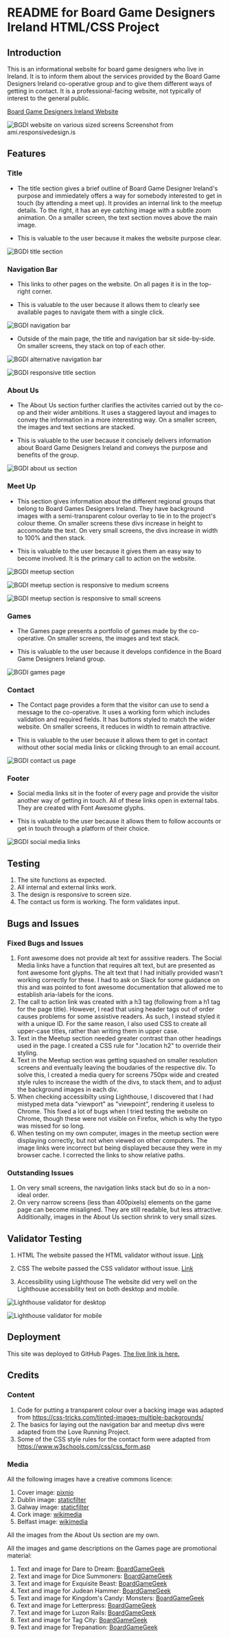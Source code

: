 # README for Board Game Designers Ireland HTML/CSS Project

## Introduction

This is an informational website for board game designers who live in Ireland. It is to inform them about the services provided by the Board Game Designers Ireland co-operative group and to give them different ways of getting in contact. It is a professional-facing website, not typically of interest to the general public.

[Board Game Designers Ireland Website](https://robindavidgames.github.io/ci-project01/index.html)

![BGDI website on various sized screens](/assets/images/readme-images/responsive.jpg)
Screenshot from ami.responsivedesign.is

## Features

### Title

* The title section gives a brief outline of Board Game Designer Ireland's purpose and immiedately offers a way for somebody interested to get in touch (by attending a meet up). It provides an internal link to the meetup details. To the right, it has an eye catching image with a subtle zoom animation. On a smaller screen, the text section moves above the main image.

* This is valuable to the user because it makes the website purpose clear.

![BGDI title section](docs/title.png)

### Navigation Bar

* This links to other pages on the website. On all pages it is in the top-right corner.

* This is valuable to the user because it allows them to clearly see available pages to navigate them with a single click.

![BGDI navigation bar](docs/navigation.png)

* Outside of the main page, the title and navigation bar sit side-by-side. On smaller screens, they stack on top of each other.

![BGDI alternative navigation bar](docs/navigation-alt.png)

![BGDI responsive title section](docs/title-responsive.png)

### About Us

* The About Us section further clarifies the activites carried out by the co-op and their wider ambitions. It uses a staggered layout and images to convey the information in a more interesting way. On a smaller screen, the images and text sections are stacked.

* This is valuable to the user because it concisely delivers information about Board Game Designers Ireland and conveys the purpose and benefits of the group.

![BGDI about us section](docs/about-us.png)

### Meet Up

* This section gives information about the different regional groups that belong to Board Games Designers Ireland. They have background images with a semi-transparent colour overlay to tie in to the project's colour theme. On smaller screens these divs increase in height to accomodate the text. On very small screens, the divs increase in width to 100% and then stack.

* This is valuable to the user because it gives them an easy way to become involved. It is the primary call to action on the website.

![BGDI meetup section](docs/meetup.png)

![BGDI meetup section is responsive to medium screens](docs/meetup-responsive-1.png)

![BGDI meetup section is responsive to small screens](docs/meetup-responsive-2.png)

### Games

* The Games page presents a portfolio of games made by the co-operative. On smaller screens, the images and text stack.

* This is valuable to the user because it develops confidence in the Board Game Designers Ireland group.

![BGDI games page](docs/games.png)

### Contact

* The Contact page provides a form that the visitor can use to send a message to the co-operative. It uses a working form which includes validation and required fields. It has buttons styled to match the wider website. On smaller screens, it reduces in width to remain attractive.

* This is valuable to the user because it allows them to get in contact without other social media links or clicking through to an email account.

![BGDI contact us page](docs/contact.png)

### Footer

* Social media links sit in the footer of every page and provide the visitor another way of getting in touch. All of these links open in external tabs. They are created with Font Awesome glyphs.

* This is valuable to the user because it allows them to follow accounts or get in touch through a platform of their choice.

![BGDI social media links](docs/social.png)

## Testing

1. The site functions as expected. 
2. All internal and external links work.
3. The design is responsive to screen size.
4. The contact us form is working. The form validates input.

## Bugs and Issues

### Fixed Bugs and Issues

1. Font awesome does not provide alt text for asssitive readers. The Social Media links have a function that requires alt text, but are presented as font awesome font glyphs. The alt text that I had initially provided wasn't working correctly for these. I had to ask on Slack for some guidance on this and was pointed to font awesome documentation that allowed me to establish aria-labels for the icons.
2. The call to action link was created with a h3 tag (following from a h1 tag for the page title). However, I read that using header tags out of order causes problems for some assistive readers. As such, I instead styled it with a unique ID. For the same reason, I also used CSS to create all upper-case titles, rather than writing them in upper case.
3. Text in the Meetup section needed greater contrast than other headings used in the page. I created a CSS rule for ".location h2" to override their styling.
4. Text in the Meetup section was getting squashed on smaller resolution screens and eventually leaving the boudaries of the respective div. To solve this, I created a media query for screens 750px wide and created style rules to increase the width of the divs, to stack them, and to adjust the background images in each div.
5. When checking accessibilty using Lighthouse, I discovered that I had mistyped meta data "viewport" as "viewpoint", rendering it useless to Chrome. This fixed a lot of bugs when I tried testing the website on Chrome, though these were not visible on Firefox, which is why the typo was missed for so long. 
6. When testing on my own computer, images in the meetup section were displaying correctly, but not when viewed on other computers. The image links were incorrect but being displayed because they were in my browser cache. I corrected the links to show relative paths.

### Outstanding Issues

1. On very small screens, the navigation links stack but do so in a non-ideal order.
2. On very narrow screens (less than 400pixels) elements on the game page can become misaligned. They are still readable, but less attractive. Additionally, images in the About Us section shrink to very small sizes.

## Validator Testing
    
1. HTML
The website passed the HTML validator without issue. [Link](https://validator.w3.org/nu/?doc=https%3A%2F%2Frobindavidgames.github.io%2Fci-project01%2Findex.html)

2. CSS
The website passed the CSS validator without issue. [Link](https://jigsaw.w3.org/css-validator/validator?uri=https%3A%2F%2Frobindavidgames.github.io%2Fci-project01%2Findex.html&profile=css3svg&usermedium=all&warning=1&vextwarning=&lang=en)

3. Accessibility using Lighthouse
The website did very well on the Lighthouse accessbility test on both desktop and mobile.

![Lighthouse validator for desktop](/assets/images/readme-images/lighthouse-desktop.png)

![Lighthouse validator for mobile](/assets/images/readme-images/lighthouse-mobile.png)

## Deployment
This site was deployed to GitHub Pages. [The live link is here.](https://robindavidgames.github.io/ci-project01/index.html)

## Credits
### Content
1. Code for putting a transparent colour over a backing image was adapted from https://css-tricks.com/tinted-images-multiple-backgrounds/
2. The basics for laying out the navigation bar and meetup divs were adapted from the Love Running Project.
3. Some of the CSS style rules for the contact form were adapted from https://www.w3schools.com/css/css_form.asp

### Media
All the following images have a creative commons licence:
1. Cover image: [pixnio](https://pixnio.com/objects/toys/figure-game-plastic-board-path)
2. Dublin image: [staticfilter](https://live.staticflickr.com/828/40129539220_6ab2c80255_b.jpg)
3. Galway image: [staticfilter](https://live.staticflickr.com/6063/6107383917_7fa8c447cc_b.jpg)
4. Cork image: [wikimedia](https://upload.wikimedia.org/wikipedia/commons/4/49/Ballintemple%2C_Cork%2C_Ireland_-_panoramio_%281%29.jpg)
5. Belfast image: [wikimedia](https://commons.wikimedia.org/wiki/File:Belfast_City_Hall.jpg)

All the images from the About Us section are my own.

All the images and game descriptions on the Games page are promotional material:
1. Text and image for Dare to Dream: [BoardGameGeek](https://boardgamegeek.com/boardgame/232950/dare-dream)
2. Text and image for Dice Summoners: [BoardGameGeek](https://boardgamegeek.com/boardgame/252544/dice-summoners)
3. Text and image for Exquisite Beast: [BoardGameGeek](https://boardgamegeek.com/boardgame/205976/exquisite-beast)
4. Text and image for Judean Hammer: [BoardGameGeek](https://boardgamegeek.com/boardgame/326998/judean-hammer)
5. Text and image for Kingdom's Candy: Monsters: [BoardGameGeek](https://boardgamegeek.com/boardgame/276281/kingdoms-candy-monsters)
6. Text and image for Letterpress: [BoardGameGeek](https://boardgamegeek.com/boardgame/294294/letterpress)
7. Text and image for Luzon Rails: [BoardGameGeek](https://boardgamegeek.com/boardgame/313090/luzon-rails)
8. Text and image for Tag City: [BoardGameGeek](https://boardgamegeek.com/boardgame/257667/tag-city)
9. Text and image for Trepanation: [BoardGameGeek](https://boardgamegeek.com/boardgame/270265/trepanation)